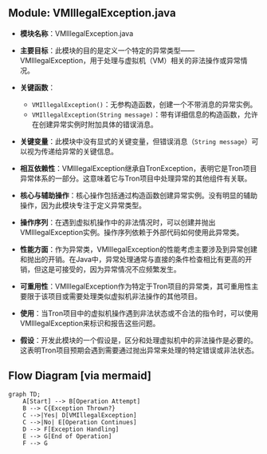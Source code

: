 ## Module: VMIllegalException.java
- **模块名称**：VMIllegalException.java

- **主要目标**：此模块的目的是定义一个特定的异常类型——VMIllegalException，用于处理与虚拟机（VM）相关的非法操作或异常情况。

- **关键函数**：
  - `VMIllegalException()`：无参构造函数，创建一个不带消息的异常实例。
  - `VMIllegalException(String message)`：带有详细信息的构造函数，允许在创建异常实例时附加具体的错误消息。

- **关键变量**：此模块中没有显式的关键变量，但错误消息（`String message`）可以视为传递给异常的关键信息。

- **相互依赖性**：VMIllegalException继承自TronException，表明它是Tron项目异常体系的一部分。这意味着它与Tron项目中处理异常的其他组件有关联。

- **核心与辅助操作**：核心操作包括通过构造函数创建异常实例。没有明显的辅助操作，因为此模块专注于定义异常类型。

- **操作序列**：在遇到虚拟机操作中的非法情况时，可以创建并抛出VMIllegalException实例。操作序列依赖于外部代码如何使用此异常类。

- **性能方面**：作为异常类，VMIllegalException的性能考虑主要涉及到异常创建和抛出的开销。在Java中，异常处理通常与直接的条件检查相比有更高的开销，但这是可接受的，因为异常情况不应频繁发生。

- **可重用性**：VMIllegalException作为特定于Tron项目的异常类，其可重用性主要限于该项目或需要处理类似虚拟机非法操作的其他项目。

- **使用**：当Tron项目中的虚拟机操作遇到非法状态或不合法的指令时，可以使用VMIllegalException来标识和报告这些问题。

- **假设**：开发此模块的一个假设是，区分和处理虚拟机中的非法操作是必要的。这表明Tron项目预期会遇到需要通过抛出异常来处理的特定错误或非法状态。
## Flow Diagram [via mermaid]
```mermaid
graph TD;
    A[Start] --> B[Operation Attempt]
    B --> C{Exception Thrown?}
    C -->|Yes| D[VMIllegalException]
    C -->|No| E[Operation Continues]
    D --> F[Exception Handling]
    E --> G[End of Operation]
    F --> G
```

